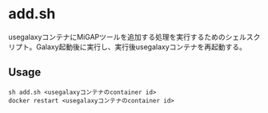 # add.sh
usegalaxyコンテナにMiGAPツールを追加する処理を実行するためのシェルスクリプト。Galaxy起動後に実行し、実行後usegalaxyコンテナを再起動する。

## Usage
```usage
sh add.sh <usegalaxyコンテナのcontainer id>
docker restart <usegalaxyコンテナのcontainer id>
```
